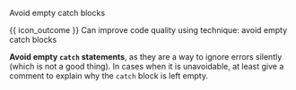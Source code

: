 <span id="title">Avoid empty catch blocks</span>

<span id="prereqs"></span>

<span id="outcomes">{{ icon_outcome }} Can improve code quality using technique: avoid empty catch blocks </span>

<div id="body">

**Avoid empty `catch` statements**, as they are a way to ignore errors silently (which is not a good thing). In cases when it is unavoidable, at least give a comment to explain why the `catch` block is left empty.

</div>

<div id="extras">
</div>
